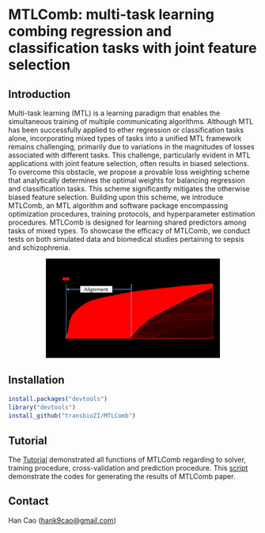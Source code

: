 # MTLComb: multi-task learning combing regression and classification tasks with joint feature selection


## Introduction
Multi-task learning (MTL) is a learning paradigm that enables the simultaneous training of multiple communicating algorithms. Although MTL has been successfully applied to ether regression or classification tasks alone, incorporating mixed types of tasks into a unified MTL framework remains challenging, primarily due to variations in the magnitudes of losses associated with different tasks. This challenge, particularly evident in MTL applications with joint feature selection, often results in biased selections. To overcome this obstacle, we propose a provable loss weighting scheme that analytically determines the optimal weights for balancing regression and classification tasks. This scheme significantly mitigates the otherwise biased feature selection. Building upon this scheme, we introduce MTLComb, an MTL algorithm and software package encompassing optimization procedures, training protocols, and hyperparameter estimation procedures. MTLComb is designed for learning shared predictors among tasks of mixed types. To showcase the efficacy of MTLComb, we conduct tests on both simulated data and biomedical studies pertaining to sepsis and schizophrenia.

<p align="center"> 
<img src="tests/principle.jpg" style="width: 70%; height: 70%"/>​
</p>

## Installation

```r
install.packages("devtools")
library("devtools")
install_github("transbioZI/MTLComb")
```




## Tutorial
The [Tutorial](https://github.com/transbioZI/MTLComb/blob/main/tests/MTLComb_Tutorial.R) demonstrated all functions of MTLComb regarding to solver, training procedure, cross-validation and prediction procedure.
This [script](https://github.com/transbioZI/MTLComb/blob/main/tests/MTLComb_codes4paper.R) demonstrate the codes for generating the results of MTLComb paper.



## Contact

Han Cao (hank9cao@gmail.com)

